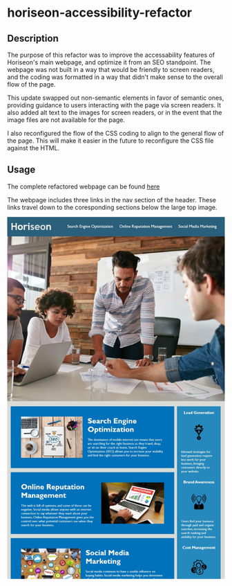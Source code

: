 # horiseon-accessibility-refactor

## Description

The purpose of this refactor was to improve the accessability features of Horiseon's main webpage, and optimize it from an SEO standpoint. The webpage was not built in a way that would be friendly to screen readers, and the coding was formatted in a way that didn't make sense to the overall flow of the page.

This update swapped out non-semantic elements in favor of semantic ones, providing guidance to users interacting with the page via screen readers. It also added alt text to the images for screen readers, or in the event that the image files are not available for the page.

I also reconfigured the flow of the CSS coding to align to the general flow of the page. This will make it easier in the future to reconfigure the CSS file against the HTML.


## Usage

The complete refactored webpage can be found [here](https://collylee.github.io/horiseon-accessibility-refactor/)

The webpage includes three links in the nav section of the header. These links travel down to the coresponding sections below the large top image.

![screenshot of finished webpage](./assets/images/final-project-screenshot.jpg)

